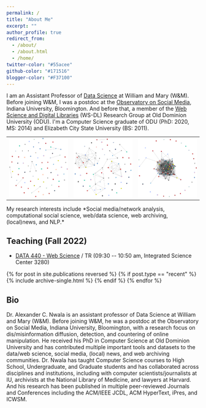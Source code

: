 ```yaml
---
permalink: /
title: "About Me"
excerpt: ""
author_profile: true
redirect_from: 
  - /about/
  - /about.html
  - /home/
twitter-color: "#55acee"
github-color: "#171516"
blogger-color: "#F37100"
---
```

I am an Assistant Professor of [Data Science](https://www.wm.edu/as/data-science/index.php) at William and Mary (W&M). Before joining W&M, I was a postdoc at the [Observatory on Social Media](https://osome.iu.edu/), Indiana University, Bloomington. And before that, a member of the [Web Science and Digital Libraries](https://oduwsdl.github.io/) (WS-DL) Research Group at Old Dominion University (ODU). I'm a Computer Science graduate of ODU (PhD: 2020, MS: 2014) and Elizabeth City State University (BS: 2011). 

<table align="center" style="border-collapse: collapse;">
  <tr>
    <td>
      <a href="/storygraph/graphs/usa/#cursor=98&hist=1440&t=2019-03-21T16:26:25" target="_blank" title="Click me! Slow news cycle story graph">
        <img src="/images/research/sample_graph_1.png" alt="Slow news cycle story graph" class="img">
      </a>
    </td>
    <td>
      <a href="/storygraph/graphs/usa/#cursor=115&hist=1440&t=2019-11-17T19:15:38" target="_blank" title="Click me! Split attention story graph">
        <img src="/images/research/sample_graph_2.png" alt="Split attention story graph" class="img">
      </a>
    </td>
    <td>
      <a href="/storygraph/graphs/usa/#cursor=135&hist=1440&t=2019-03-24T22:32:21" target="_blank" title="Click me! Mueller report story graph">
        <img src="/images/research/sample_graph_3.png" alt="Mueller report story graph" class="img">
      </a>
    </td>
  </tr>
</table>
My research interests include *Social media/network analysis, computational social science, web/data science, web archiving, (local)news, and NLP.*

## Teaching (Fall 2022)

* [DATA 440 - Web Science](/teaching/2022-spr-cs725825) / TR (09:30 -- 10:50 am, Integrated Science Center 3280)

<!--{: style="text-align: center;"}-->
{% for post in site.publications reversed %}
  {% if post.type == "recent" %}
    {% include archive-single.html %}
  {% endif %}
{% endfor %}


## Bio

Dr. Alexander C. Nwala is an assistant professor of Data Science at William and Mary (W&M). Before joining W&M, he was a postdoc at the Observatory on Social Media, Indiana University, Bloomington, with a research focus on dis/misinformation diffusion, detection, and countering of online manipulation. He received his PhD in Computer Science at Old Dominion University and has contributed multiple important tools and datasets to the data/web science, social media, (local) news, and web archiving communities. Dr. Nwala has taught Computer Science courses to High School, Undergraduate, and Graduate students and has collaborated across disciplines and institutions, including with computer scientists/journalists at IU, archivists at the National Library of Medicine, and lawyers at Harvard. And his research has been published in multiple peer-reviewed Journals and Conferences including the ACM/IEEE JCDL, ACM HyperText, iPres, and ICWSM.